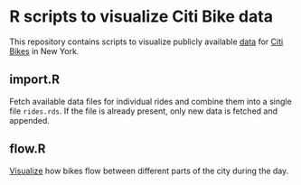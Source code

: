 R scripts to visualize Citi Bike data
=====================================

This repository contains scripts to visualize publicly available
[data](http://www.citibikenyc.com/system-data) for [Citi
Bikes](http://www.citibikenyc.com/) in New York.

import.R
--------

Fetch available data files for individual rides and combine them into a single
file `rides.rds`. If the file is already present, only new data is fetched and
appended.

flow.R
--------

[Visualize](https://ilarischeinin.shinyapps.io/citibike-flow/) how bikes flow
between different parts of the city during the day.
